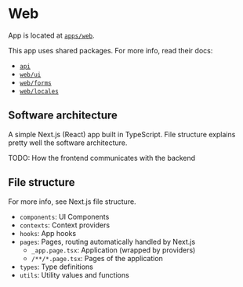 # Web

App is located at [`apps/web`](../../../apps/web).

This app uses shared packages. For more info, read their docs:

- [`api`](../packages/api.md)
- [`web/ui`](../packages/web/ui.md)
- [`web/forms`](../packages/web/forms.md)
- [`web/locales`](../packages/web/locales.md)

## Software architecture

A simple Next.js (React) app built in TypeScript. File structure explains pretty well the software architecture.

TODO: How the frontend communicates with the backend

## File structure

For more info, see Next.js file structure.

- `components`: UI Components
- `contexts`: Context providers
- `hooks`: App hooks
- `pages`: Pages, routing automatically handled by Next.js
  - `_app.page.tsx`: Application (wrapped by providers)
  - `/**/*.page.tsx`: Pages of the application
- `types`: Type definitions
- `utils`: Utility values and functions
